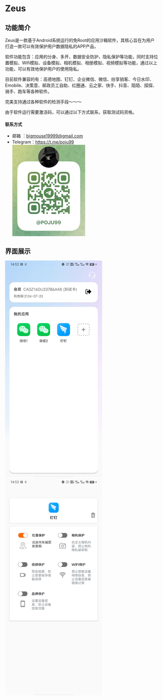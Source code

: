 # Zeus



## 功能简介

Zeus是一款基于Android系统运行的免Root的应用沙箱软件，其核心旨在为用户打造一款可以有效保护用户数据隐私的APP产品，<br>

软件功能包含：应用的分身、多开，数据安全防护，隐私保护等功能，同时支持位置模拟、Wifi模拟、设备模拟、相机模拟、相册模拟、视频模拟等功能，通过以上功能，可以有效地保护用户的使用隐私。<br>

目前软件兼容的有：高德地图、钉钉、企业微信、微信、纷享销客、今日水印、Emobile、决策意、邮政员工自助、红圈通、云之家、快手、抖音、陌陌、探探、骑手、跑车等各种软件。<br>

完美支持通过各种软件的检测手段～～～

由于软件运行需要激活码，可以通过以下方式联系，获取测试码资格。

#### 联系方式
-  邮箱 ：bigmouse19999@gmail.com
- Telegram：https://t.me/poju99<br>
  <img src="https://github.com/BigMouse19999/CloneApp/blob/main/img/t_me-poju99.jpg" width="240px">

## 界面展示
  <img src="https://github.com/BigMouse19999/CloneApp/blob/main/img/Screenshot_20240806_145259.jpg?raw=true" width="320px">
  <img src="https://github.com/BigMouse19999/CloneApp/blob/main/img/Screenshot_20240806_145328.jpg?raw=true" width="320px">





